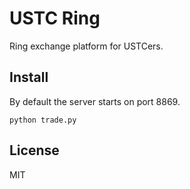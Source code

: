 # USTC Ring

Ring exchange platform for USTCers.

## Install

By default the server starts on port 8869.

``` text
python trade.py
```

## License
MIT
